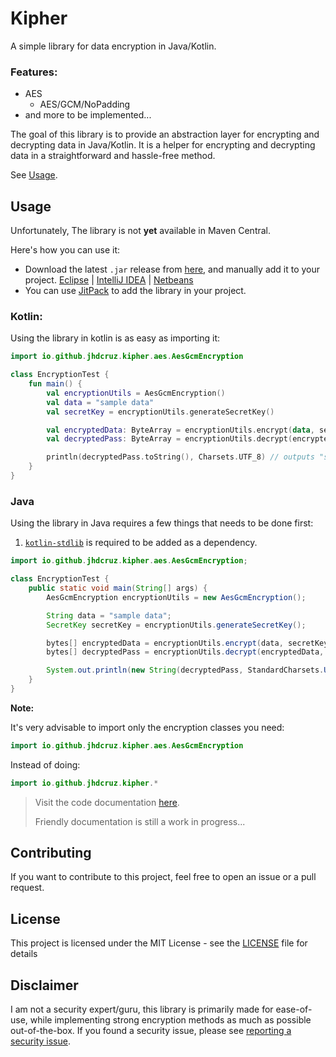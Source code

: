 # Kipher

A simple library for data encryption in Java/Kotlin.

### Features:

- AES
    - AES/GCM/NoPadding
- and more to be implemented...

The goal of this library is to provide an abstraction layer for encrypting and decrypting data in Java/Kotlin. It is a
helper for encrypting and decrypting data in a straightforward and hassle-free method.

See [Usage](#usage).

## Usage

Unfortunately, The library is not **yet** available in Maven Central.

Here's how you can use it:

- Download the latest `.jar` release from [here](https://github.com/jhdcruz/kipher/releases/latest), and manually add it
  to your
  project. [Eclipse](https://stackoverflow.com/questions/2824515/how-to-add-external-library-properly-in-eclipse) | [IntelliJ IDEA](https://www.jetbrains.com/help/idea/library.html#define-library) | [Netbeans](https://stackoverflow.com/questions/4879903/how-to-add-a-jar-in-netbeans)
- You can use [JitPack](https://jitpack.io/) to add the library in your project.

### Kotlin:

Using the library in kotlin is as easy as importing it:

```kotlin
import io.github.jhdcruz.kipher.aes.AesGcmEncryption

class EncryptionTest {
    fun main() {
        val encryptionUtils = AesGcmEncryption()
        val data = "sample data"
        val secretKey = encryptionUtils.generateSecretKey()

        val encryptedData: ByteArray = encryptionUtils.encrypt(data, secretKey)
        val decryptedPass: ByteArray = encryptionUtils.decrypt(encryptedData, secretKey)

        println(decryptedPass.toString(), Charsets.UTF_8) // outputs "sample data"
    }
}
```

### Java

Using the library in Java requires a few things that needs to be done first:

1. [`kotlin-stdlib`](https://mvnrepository.com/artifact/org.jetbrains.kotlin/kotlin-stdlib/1.8.0) is required to be
   added as a dependency.

```java
import io.github.jhdcruz.kipher.aes.AesGcmEncryption;

class EncryptionTest {
    public static void main(String[] args) {
        AesGcmEncryption encryptionUtils = new AesGcmEncryption();

        String data = "sample data";
        SecretKey secretKey = encryptionUtils.generateSecretKey();

        bytes[] encryptedData = encryptionUtils.encrypt(data, secretKey);
        bytes[] decryptedPass = encryptionUtils.decrypt(encryptedData, secretKey);

        System.out.println(new String(decryptedPass, StandardCharsets.UTF_8)); // outputs "sample data"
    }
}
```

**Note:**

It's very advisable to import only the encryption classes you need:

```kotlin
import io.github.jhdcruz.kipher.aes.AesGcmEncryption
```

Instead of doing:

```kotlin
import io.github.jhdcruz.kipher.*
```

> Visit the code documentation [here](https://jhdcruz.github.io/kipher/).
>
> Friendly documentation is still a work in progress...

## Contributing

If you want to contribute to this project, feel free to open an issue or a pull request.

## License

This project is licensed under the MIT License - see the [LICENSE](./LICENSE.txt) file for details

## Disclaimer

I am not a security expert/guru, this library is primarily made for ease-of-use, while implementing strong encryption
methods as much as possible out-of-the-box. If you found a security issue, please
see [reporting a security issue](./SECURITY.md).
